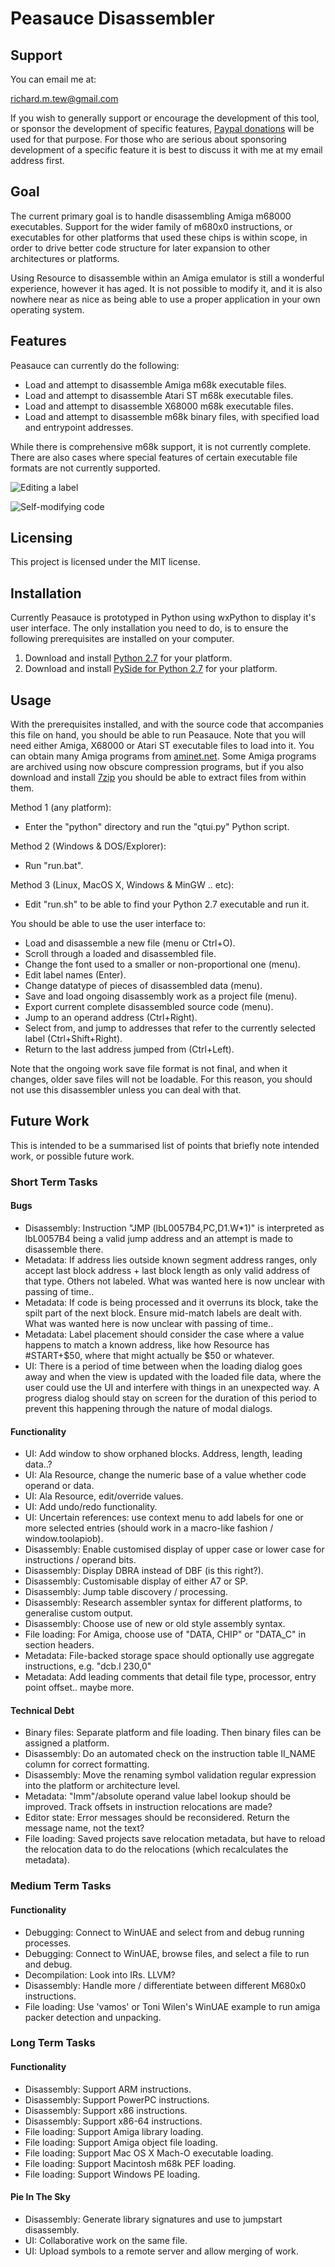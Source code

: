 # Peasauce Disassembler

## Support

You can email me at:

 richard.m.tew@gmail.com

If you wish to generally support or encourage the development of this tool, or sponsor the development of specific features, [Paypal donations](http://disinterest.org/donate.html) will be used for that purpose.  For those who are serious about sponsoring development of a specific feature it is best to discuss it with me at my email address first.

## Goal

The current primary goal is to handle disassembling Amiga m68000 executables. Support for the wider family of m680x0 instructions, or executables for other platforms that used these chips is within scope, in order to drive better code structure for later expansion to other architectures or platforms.

Using Resource to disassemble within an Amiga emulator is still a wonderful experience, however it has aged.  It is not possible to modify it, and it is also nowhere near as nice as being able to use a proper application in your own operating system.

## Features

Peasauce can currently do the following:

* Load and attempt to disassemble Amiga m68k executable files.
* Load and attempt to disassemble Atari ST m68k executable files.
* Load and attempt to disassemble X68000 m68k executable files.
* Load and attempt to disassemble m68k binary files, with specified load and entrypoint addresses.

While there is comprehensive m68k support, it is not currently complete.  There are also cases where special features of certain executable file formats are not currently supported.

![Editing a label](http://i.imgur.com/cUMLj.png "Editing a label")

![Self-modifying code](http://i.imgur.com/Fyefy.png "Self-modifying code")

## Licensing

This project is licensed under the MIT license.

## Installation

Currently Peasauce is prototyped in Python using wxPython to display it's user interface.  The only installation you need to do, is to ensure the following prerequisites are installed on your computer.

1. Download and install [Python 2.7](http://python.org/download/) for your platform.
2. Download and install [PySide for Python 2.7](http://www.pyside.org/) for your platform.

## Usage

With the prerequisites installed, and with the source code that accompanies this file on hand, you should be able to run Peasauce.  Note that you will need either Amiga, X68000 or Atari ST executable files to load into it.  You can obtain many Amiga programs from [aminet.net](http://aminet.net).  Some Amiga programs are archived using now obscure compression programs, but if you also download and install [7zip](www.7-zip.org) you should be able to extract files from within them.

Method 1 (any platform):
* Enter the "python" directory and run the "qtui.py" Python script.

Method 2 (Windows & DOS/Explorer):
* Run "run.bat".

Method 3 (Linux, MacOS X, Windows & MinGW .. etc):
* Edit "run.sh" to be able to find your Python 2.7 executable and run it.

You should be able to use the user interface to:
* Load and disassemble a new file (menu or Ctrl+O).
* Scroll through a loaded and disassembled file.
* Change the font used to a smaller or non-proportional one (menu).
* Edit label names (Enter).
* Change datatype of pieces of disassembled data (menu).
* Save and load ongoing disassembly work as a project file (menu).
* Export current complete disassembled source code (menu).
* Jump to an operand address (Ctrl+Right).
* Select from, and jump to addresses that refer to the currently selected label (Ctrl+Shift+Right).
* Return to the last address jumped from (Ctrl+Left).

Note that the ongoing work save file format is not final, and when it changes, older save files will not be loadable.  For this reason, you should not use this disassembler unless you can deal with that.

## Future Work

This is intended to be a summarised list of points that briefly note intended work, or possible future work.

### Short Term Tasks

#### Bugs

* Disassembly: Instruction "JMP (lbL0057B4,PC,D1.W*1)" is interpreted as lbL0057B4 being a valid jump address and an attempt is made to disassemble there.
* Metadata: If address lies outside known segment address ranges, only accept last block address + last block length as only valid address of that type.  Others not labeled.  What was wanted here is now unclear with passing of time..
* Metadata: If code is being processed and it overruns its block, take the spilt part of the next block.  Ensure mid-match labels are dealt with.  What was wanted here is now unclear with passing of time..
* Metadata: Label placement should consider the case where a value happens to match a known address, like how Resource has #START+$50, where that might actually be $50 or whatever.
* UI: There is a period of time between when the loading dialog goes away and when the view is updated with the loaded file data, where the user could use the UI and interfere with things in an unexpected way.  A progress dialog should stay on screen for the duration of this period to prevent this happening through the nature of modal dialogs.

#### Functionality

* UI: Add window to show orphaned blocks.  Address, length, leading data..?
* UI: Ala Resource, change the numeric base of a value whether code operand or data.
* UI: Ala Resource, edit/override values.
* UI: Add undo/redo functionality.
* UI: Uncertain references: use context menu to add labels for one or more selected entries (should work in a macro-like fashion / window.toolapiob).
* Disassembly: Enable customised display of upper case or lower case for instructions / operand bits.
* Disassembly: Display DBRA instead of DBF (is this right?).
* Disassembly: Customisable display of either A7 or SP.
* Disassembly: Jump table discovery / processing.
* Disassembly: Research assembler syntax for different platforms, to generalise custom output.
* Disassembly: Choose use of new or old style assembly syntax.
* File loading: For Amiga, choose use of "DATA, CHIP" or "DATA_C" in section headers.
* Metadata: File-backed storage space should optionally use aggregate instructions, e.g. "dcb.l 230,0"
* Metadata: Add leading comments that detail file type, processor, entry point offset.. maybe more.

#### Technical Debt

* Binary files: Separate platform and file loading.  Then binary files can be assigned a platform.
* Disassembly: Do an automated check on the instruction table II_NAME column for correct formatting.
* Disassembly: Move the renaming symbol validation regular expression into the platform or architecture level.
* Metadata: "Imm"/absolute operand value label lookup should be improved.  Track offsets in instruction relocations are made?
* Editor state: Error messages should be reconsidered.  Return the message name, not the text?
* File loading: Saved projects save relocation metadata, but have to reload the relocation data to do the relocations (which recalculates the metadata).

### Medium Term Tasks

#### Functionality

* Debugging: Connect to WinUAE and select from and debug running processes.
* Debugging: Connect to WinUAE, browse files, and select a file to run and debug.
* Decompilation: Look into IRs.  LLVM?
* Disassembly: Handle more / differentiate between different M680x0 instructions.
* File loading: Use 'vamos' or Toni Wilen's WinUAE example to run amiga packer detection and unpacking.

### Long Term Tasks

#### Functionality

* Disassembly: Support ARM instructions.
* Disassembly: Support PowerPC instructions.
* Disassembly: Support x86 instructions.
* Disassembly: Support x86-64 instructions.
* File loading: Support Amiga library loading.
* File loading: Support Amiga object file loading.
* File loading: Support Mac OS X Mach-O executable loading.
* File loading: Support Macintosh m68k PEF loading.
* File loading: Support Windows PE loading.

#### Pie In The Sky

* Disassembly: Generate library signatures and use to jumpstart disassembly.
* UI: Collaborative work on the same file.
* UI: Upload symbols to a remote server and allow merging of work.
